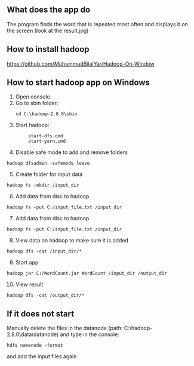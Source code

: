 What does the app do
---
The program finds the word that is repeated most often and displays it on the screen (look at the result.jpg)

How to install hadoop
---
https://github.com/MuhammadBilalYar/Hadoop-On-Window

How to start hadoop app on Windows
---
1. Open console. 
2. Go to sbin folder: 
    ```
    cd C:\hadoop-2.8.0\sbin
    ```
3. Start hadoop: 
```
        start-dfs.cmd
        start-yarn.cmd
```
4. Disable safe mode to add and remove folders
```
hadoop dfsadmin -safemode leave
```
5. Create folder for input data
```
hadoop fs -mkdir /input_dir
```
6. Add data from disc to hadoop
```
hadoop fs -put C:/input_file.txt /input_dir
```
7. Add data from disc to hadoop
```
hadoop fs -put C:/input_file.txt /input_dir
```
8. View data on hadoop to make sure it is added
```
hadoop dfs -cat /input_dir/*
```
9. Start app
```
hadoop jar C:/WordCount.jar WordCount /input_dir /output_dir
```
10. View result
```        
hadoop dfs -cat /output_dir/*
```
If it does not start
---
Manually delete the files in the datanode (path: C:\hadoop-2.8.0\data\datanode) and type in the console: 
 ```   
 hdfs namenode -format
  ```
  and add the input files again
